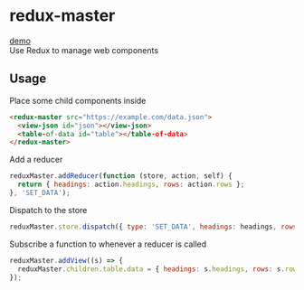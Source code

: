 # redux-master
[demo](https://zvakanaka.github.io/redux-master)  
Use Redux to manage web components
## Usage
Place some child components inside
```html
<redux-master src="https://example.com/data.json">
  <view-json id="json"></view-json>
  <table-of-data id="table"></table-of-data>
</redux-master>
```
Add a reducer
```js
reduxMaster.addReducer(function (store, action, self) {
  return { headings: action.headings, rows: action.rows };
}, 'SET_DATA');
```
Dispatch to the store
```js
reduxMaster.store.dispatch({ type: 'SET_DATA', headings: headings, rows: rows });
```
Subscribe a function to whenever a reducer is called
```js
reduxMaster.addView((s) => {
  reduxMaster.children.table.data = { headings: s.headings, rows: s.rows };
});
```
